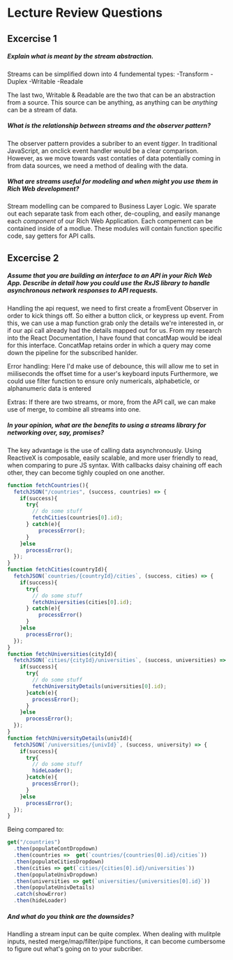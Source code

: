 # Lecture Review Questions 

## Excercise 1

##### Explain what is meant by the stream abstraction. 
Streams can be simplified down into 4 fundemental types:
-Transform
-Duplex
-Writable
-Readale

The last two, Writable & Readable are the two that can be an abstraction from a source. This source can be anything, as anything can be _anything_ can be a stream of data.

##### What is the relationship between streams and the observer pattern? 
The observer pattern provides a subriber to an event _tigger_. In traditional JavaScript, an onclick event handler would be a clear comparison. However, as we move towards vast contaties of data potentially coming in from data sources, we need a method of dealing with the data. 

##### What are streams useful for modeling and when might you use them in Rich Web development?
Stream modelling can be compared to Business Layer Logic. We sparate out each separate task from each other, de-coupling, and easily manange each _component_ of our Rich Web Application. Each compement can be contained inside of a modlue. These modules will contain function specific code, say getters for API calls.
## Excercise 2

##### Assume that you are building an interface to an API in your Rich Web App. Describe in detail how you could use the RxJS library to handle asynchronous network responses to API requests. 

Handling the api request, we need to first create a fromEvent Observer in order to kick things off. So either a button click, or keypress up event. From this, we can use a map function grab only the details we're interested in, or if our api call already had the details mapped out for us. From my research into the React Documentation, I have found that concatMap would be ideal for this interface. ConcatMap retains order in which a query may come down the pipeline for the subscribed hanlder.

Error handling:
Here I'd make use of debounce, this will allow me to set in miiliseconds the offset time for a user's keyboard inputs
Furthermore, we could use filter function to ensure only numericals, alphabeticle, or alphanumeric data is entered

Extras:
If there are two streams, or more, from the API call, we can make use of merge, to combine all streams into one.

##### In your opinion, what are the benefits to using a streams library for networking over, say, promises? 

The key advantage is the use of calling data asynchronously.
Using ReactiveX is composable, easily scalable, and more user friendly to read, when comparing to pure JS syntax.
With callbacks daisy chaining off each other, they can become tighly coupled on one another. 
```javascript 
function fetchCountries(){
  fetchJSON("/countries", (success, countries) => {
    if(success){
      try{
        // do some stuff
        fetchCities(countries[0].id);
      } catch(e){
          processError();
      }
    }else
      processError();
  });
}
function fetchCities(countryId){
  fetchJSON(`countries/{countryId}/cities`, (success, cities) => {
    if(success){
      try{
        // do some stuff
        fetchUniversities(cities[0].id);
      } catch(e){
          processError()
      }
    }else
      processError();
  });
}
function fetchUniversities(cityId){
  fetchJSON(`cities/{cityId}/universities`, (success, universities) => {
    if(success){
      try{
        // do some stuff
        fetchUniversityDetails(universities[0].id);
      }catch(e){
        processError();
      }
    }else
      processError();
  });
}
function fetchUniversityDetails(univId){
  fetchJSON(`/universities/{univId}`, (success, university) => {
    if(success){
      try{
        // do some stuff
        hideLoader();
      }catch(e){
        processError();
      }
    }else
      processError();
  });
}
```

Being compared to:

```javascript
get("/countries")
  .then(populateContDropdown)
  .then(countries =>  get(`countries/{countries[0].id}/cities`))
  .then(populateCitiesDropdown)
  .then(cities => get(`cities/{cities[0].id}/universities`))
  .then(populateUnivDropdown)
  .then(universities => get(`universities/{universities[0].id}`))
  .then(populateUnivDetails)
  .catch(showError)
  .then(hideLoader)
  ```  
##### And what do you think are the downsides?

Handling a stream input can be quite complex. When dealing with mulitple inputs, nested merge/map/filter/pipe functions, it can become cumbersome to figure out what's going on to your subcriber.
